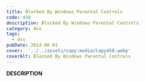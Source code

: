 ```yaml
---
title: Blocked By Windows Parental Controls
code: 450
description: Blocked By Windows Parental Controls
category: 4xx
tags:
  - 4xx
pubDate: 2014-06-01
cover:  '../../assets/capy-media/Capy450.webp'
coverAlt: Blocked By Windows Parental Controls
---
```


__DESCRIPTION__